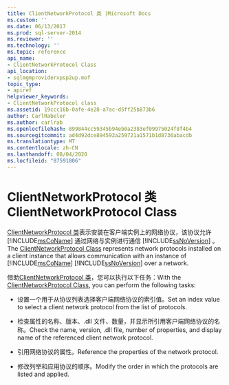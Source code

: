 ```yaml
---
title: ClientNetworkProtocol 类 |Microsoft Docs
ms.custom: ''
ms.date: 06/13/2017
ms.prod: sql-server-2014
ms.reviewer: ''
ms.technology: ''
ms.topic: reference
api_name:
- ClientNetworkProtocol Class
api_location:
- sqlmgmproviderxpsp2up.mof
topic_type:
- apiref
helpviewer_keywords:
- ClientNetworkProtocol class
ms.assetid: 19ccc16b-0afe-4e28-a7ac-d5ff25b873b6
author: CarlRabeler
ms.author: carlrab
ms.openlocfilehash: 899844cc59345b94eb0a2383ef09975024f8f4b4
ms.sourcegitcommit: ad4d92dce894592a259721a1571b1d8736abacdb
ms.translationtype: MT
ms.contentlocale: zh-CN
ms.lasthandoff: 08/04/2020
ms.locfileid: "87591806"
---
```

# <a name="clientnetworkprotocol-class"></a><span data-ttu-id="4460f-102">ClientNetworkProtocol 类</span><span class="sxs-lookup"><span data-stu-id="4460f-102">ClientNetworkProtocol Class</span></span>
  <span data-ttu-id="4460f-103">[ClientNetworkProtocol 类](clientnetworkprotocol-class.md)表示安装在客户端实例上的网络协议，该协议允许 [!INCLUDE[msCoName](../../../includes/msconame-md.md)] 通过网络与实例进行通信 [!INCLUDE[ssNoVersion](../../../includes/ssnoversion-md.md)] 。</span><span class="sxs-lookup"><span data-stu-id="4460f-103">The [ClientNetworkProtocol Class](clientnetworkprotocol-class.md) represents network protocols installed on a client instance that allows communication with an instance of [!INCLUDE[msCoName](../../../includes/msconame-md.md)] [!INCLUDE[ssNoVersion](../../../includes/ssnoversion-md.md)] over a network.</span></span>  
  
 <span data-ttu-id="4460f-104">借助[ClientNetworkProtocol 类](clientnetworkprotocol-class.md)，您可以执行以下任务：</span><span class="sxs-lookup"><span data-stu-id="4460f-104">With the [ClientNetworkProtocol Class](clientnetworkprotocol-class.md), you can perform the following tasks:</span></span>  
  
-   <span data-ttu-id="4460f-105">设置一个用于从协议列表选择客户端网络协议的索引值。</span><span class="sxs-lookup"><span data-stu-id="4460f-105">Set an index value to select a client network protocol from the list of protocols.</span></span>  
  
-   <span data-ttu-id="4460f-106">检查属性的名称、版本、.dll 文件、数量，并显示所引用客户端网络协议的名称。</span><span class="sxs-lookup"><span data-stu-id="4460f-106">Check the name, version, .dll file, number of properties, and display name of the referenced client network protocol.</span></span>  
  
-   <span data-ttu-id="4460f-107">引用网络协议的属性。</span><span class="sxs-lookup"><span data-stu-id="4460f-107">Reference the properties of the network protocol.</span></span>  
  
-   <span data-ttu-id="4460f-108">修改列举和应用协议的顺序。</span><span class="sxs-lookup"><span data-stu-id="4460f-108">Modify the order in which the protocols are listed and applied.</span></span>  
  
  
